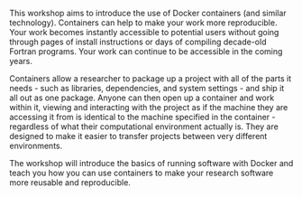 This workshop aims to introduce the use of Docker containers (and similar technology). Containers
can help to make your work more reproducible. Your work becomes instantly accessible to potential
users without going through pages of install instructions or days of compiling decade-old Fortran
programs. Your work can continue to be accessible in the coming years.

Containers allow a researcher to package up a project with all of the parts it needs - such as
libraries, dependencies, and system settings - and ship it all out as one package. Anyone can then
open up a container and work within it, viewing and interacting with the project as if the machine
they are accessing it from is identical to the machine specified in the container - regardless of
what their computational environment actually is. They are designed to make it easier to transfer
projects between very different environments.

The workshop will introduce the basics of running software with Docker and teach you 
how you can use containers to make your research software more reusable and reproducible.
